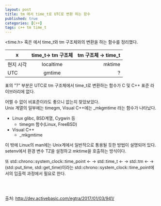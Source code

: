 ```yaml
---
layout: post
title: tm 에서 time_t로 UTC로 변환 하는 함수
published: true
categories: [C++]
tags: c++ tm time_t
---
```

<time.h> 혹은 <ctime>에서 time_t와 tm 구조체와의 변환을 하는 함수를 정리했다.


| x         | time_t→ tm 구조체 | tm 구조체 → time_t |
| ----------- |:------------------:| -------------------:|
| 현지 시각 | localtime        | mktime            |
| UTC       | gmtime           | ?                 |


표의 "?" 부분은 UTC로 tm 구조체에서 time_t로 변환하는 함수가 C 및 C++ 표준 라이브러리에 없다.  

어쩔 수 없이 비표준이라도 좋으니 없는지 찾았보았다.  
Unix 계열의 일부에는 timegm, Visual C++에는 _mkgmtime 라는 함수가 나타났다.  

- Linux glibc, BSD계열, Cygwin 등
    - timegm 함수(Linux, FreeBSD)
- Visual C++
    - _mkgmtime

이 밖에 Linux의 man에는 Unix계에서 일반적으로 통용될 듯한 방법이 설명되어 있다.
setenv에서 환경 변수 TZ을 설정하고 mktime을 호출하는 방식이다.  

또  std::chrono::system_clock::time_point ← → std::time_t ← → std::tm ← → (std::put_time, std::get_time)이라는 std::chrono::system_clock::time_point에서의 입출력 과정에서 필요로 한다.



<br>  
<br>  


출처: http://dev.activebasic.com/egtra/2017/01/03/941/
